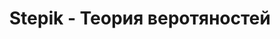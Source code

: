 ---
permalink: "/stepik-probability_theory-3089/"
layout: page
title:  "Stepik - Теория веротяностей"
---